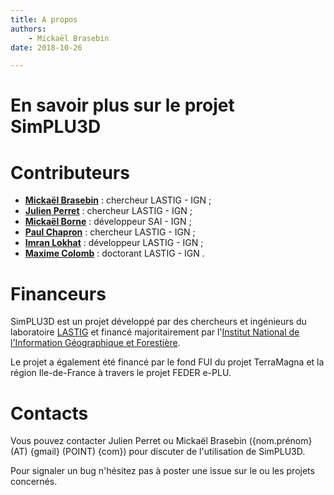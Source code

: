 ```yaml
---
title: A propos
authors:
    - Mickaël Brasebin
date: 2018-10-26

---
```

# En savoir plus sur le projet SimPLU3D

# Contributeurs

- **[Mickaël Brasebin](https://mbrasebin.github.io/)** : chercheur LASTIG - IGN  ;
- **[Julien Perret](http://recherche.ign.fr/labos/cogit/cv.php?nom=Perret)** : chercheur LASTIG - IGN  ;
- **[Mickaël Borne](https://github.com/mborne)** : développeur SAI - IGN ;
- **[Paul Chapron](http://recherche.ign.fr/labos/cogit/cv.php?nom=Chapron)** : chercheur LASTIG - IGN  ;
- **[Imran Lokhat](http://recherche.ign.fr/labos/cogit/cv.php?nom=Lokhat)** : développeur LASTIG - IGN ;
- **[Maxime Colomb](http://www.maxime-colomb.eu/)** : doctorant LASTIG - IGN .


# Financeurs

SimPLU3D est un projet développé par des chercheurs et ingénieurs du laboratoire [LASTIG](http://recherche.ign.fr) et financé majoritairement par l'[Institut National de l'Information Géographique et Forestière](http://www.ign.fr).

Le projet a également été financé par le fond FUI du projet TerraMagna et la région Ile-de-France à travers le projet FEDER e-PLU.

# Contacts

Vous pouvez contacter Julien Perret ou Mickaël Brasebin ({nom.prénom} (AT) {gmail} (POINT) {com}) pour discuter de l'utilisation de SimPLU3D.

Pour signaler un bug n'hésitez pas à poster une issue sur le ou les projets concernés.
